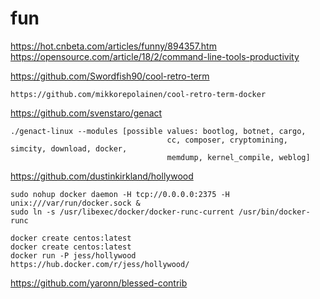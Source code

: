 # fun

https://hot.cnbeta.com/articles/funny/894357.htm
https://opensource.com/article/18/2/command-line-tools-productivity



https://github.com/Swordfish90/cool-retro-term
```
https://github.com/mikkorepolainen/cool-retro-term-docker
```

https://github.com/svenstaro/genact

```
./genact-linux --modules [possible values: bootlog, botnet, cargo,
                                   cc, composer, cryptomining, simcity, download, docker,
                                   memdump, kernel_compile, weblog]
```

https://github.com/dustinkirkland/hollywood

```
sudo nohup docker daemon -H tcp://0.0.0.0:2375 -H unix:///var/run/docker.sock &
sudo ln -s /usr/libexec/docker/docker-runc-current /usr/bin/docker-runc

docker create centos:latest
docker create centos:latest
docker run -P jess/hollywood
https://hub.docker.com/r/jess/hollywood/

```
https://github.com/yaronn/blessed-contrib
